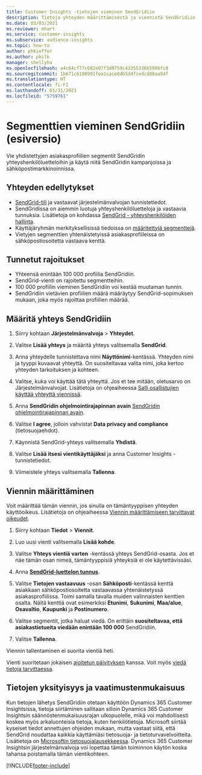 ```yaml
---
title: Customer Insights -tietojen vieminen SendGridiin
description: Tietoja yhteyden määrittämisestä ja viennistä SendGridiin.
ms.date: 03/03/2021
ms.reviewer: mhart
ms.service: customer-insights
ms.subservice: audience-insights
ms.topic: how-to
author: phkieffer
ms.author: philk
manager: shellyha
ms.openlocfilehash: a4c64cf77c682e07f3d0759c43355336b5806fc8
ms.sourcegitcommit: 1b671c6100991fea1cace04b5d4fcedcd88aa94f
ms.translationtype: HT
ms.contentlocale: fi-FI
ms.lasthandoff: 03/31/2021
ms.locfileid: "5759761"
---
```

# <a name="export-segments-to-sendgrid-preview"></a>Segmenttien vieminen SendGridiin (esiversio)

Vie yhdistettyjen asiakasprofiilien segmentit SendGridin yhteyshenkilöluetteloihin ja käytä niitä SendGridin kampanjoissa ja sähköpostimarkkinoinnissa. 

## <a name="prerequisites-for-a-connection"></a>Yhteyden edellytykset

-   [SendGrid-tili](https://sendgrid.com/) ja vastaavat järjestelmänvalvojan tunnistetiedot.
-   SendGridissa on aiemmin luotuja yhteyshenkilöluetteloja ja vastaavia tunnuksia. Lisätietoja on kohdassa [SendGrid - yhteyshenkilöiden hallinta](https://sendgrid.com/docs/ui/managing-contacts/create-and-manage-contacts/#manage-contacts).
-   Käyttäjäryhmän merkityksellisissä tiedoissa on [määritettyjä segmenttejä](segments.md).
-   Vietyjen segmenttien yhtenäistetyissä asiakasprofiileissa on sähköpostiosoitetta vastaava kenttä.

## <a name="known-limitations"></a>Tunnetut rajoitukset

- Yhteensä enintään 100 000 profiilia SendGridiin.
- SendGrid-vienti on rajoitettu segmentteihin.
- 100 000 profiilin vieminen SendGridiin voi kestää muutaman tunnin. 
- SendGridiin vietävien profiilien määrä määräytyy SendGrid-sopimuksen mukaan, joka myös rajoittaa profiilien määrää.

## <a name="set-up-connection-to-sendgrid"></a>Määritä yhteys SendGridiin

1. Siirry kohtaan **Järjestelmänvalvoja** > **Yhteydet**.

1. Valitse **Lisää yhteys** ja määritä yhteys valitsemalla **SendGrid**.

1. Anna yhteydelle tunnistettava nimi **Näyttönimi**-kentässä. Yhteyden nimi ja tyyppi kuvaavat yhteyttä. On suositeltavaa valita nimi, joka kertoo yhteyden tarkoituksen ja kohteen.

1. Valitse, kuka voi käyttää tätä yhteyttä. Jos et tee mitään, oletusarvo on Järjestelmänvalvojat. Lisätietoja on ohjeaiheessa [Salli osallistujien käyttää yhteyttä viennissä](connections.md#allow-contributors-to-use-a-connection-for-exports).

1. Anna **SendGridin ohjelmointirajapinnan avain** [SendGridin ohjelmointirajapinnan avain](https://sendgrid.com/docs/ui/account-and-settings/api-keys/).

1. Valitse **I agree**, jolloin vahvistat **Data privacy and compliance** (tietosuojaehdot).

1. Käynnistä SendGrid-yhteys valitsemalla **Yhdistä**.

1. Valitse **Lisää itsesi vientikäyttäjäksi** ja anna Customer Insights -tunnistetiedot.

1. Viimeistele yhteys valitsemalla **Tallenna**.

## <a name="configure-an-export"></a>Viennin määrittäminen

Voit määrittää tämän viennin, jos sinulla on tämäntyyppisen yhteyden käyttöoikeus. Lisätietoja on ohjeaiheessa [Viennin määrittämiseen tarvittavat oikeudet](export-destinations.md#set-up-a-new-export).

1. Siirry kohtaan **Tiedot** > **Viennit**.

1. Luo uusi vienti valitsemalla **Lisää kohde**.

1. Valitse **Yhteys vientiä varten** -kentässä yhteys SendGrid-osasta. Jos et näe tämän osan nimeä, tämäntyyppisiä yhteyksiä ei ole käytettävissäsi.

1. Anna **[SendGrid-luettelon tunnus](https://sendgrid.com/docs/ui/managing-contacts/create-and-manage-contacts/#manage-contacts)**.

1. Valitse **Tietojen vastaavuus** -osan **Sähköposti**-kentässä kenttä asiakkaan sähköpostiosoitetta vastaavassa yhtenäistetyssä asiakasprofiilissa. Toimi samalla tavalla muiden valinnaisten kenttien osalta. Näitä kenttiä ovat esimerkiksi **Etunimi**, **Sukunimi**, **Maa/alue**, **Osavaltio**, **Kaupunki** ja **Postinumero**.

1. Valitse segmentit, jotka haluat viedä. On erittäin **suositeltavaa, että asiakastietueita viedään enintään 100 000** SendGridiin. 

1. Valitse **Tallenna**.

Viennin tallentaminen ei suorita vientiä heti.

Vienti suoritetaan jokaisen [ajoitetun päivityksen](system.md#schedule-tab) kanssa. Voit myös [viedä tietoja tarvittaessa](export-destinations.md#run-exports-on-demand). 

## <a name="data-privacy-and-compliance"></a>Tietojen yksityisyys ja vaatimustenmukaisuus

Kun tietojen lähetys SendGridiin otetaan käyttöön Dynamics 365 Customer Insightsissa, tietoja siirtäminen sallitaan silloin Dynamics 365 Customer Insightsin säännöstenmukaisuusrajan ulkopuolelle, mikä voi mahdollisesti koskea myös arkaluonteisia tietoja, kuten henkilötietoja. Microsoft siirtää kyseiset tiedot annettujen ohjeiden mukaan, mutta vastaat siitä, että SendGrid noudattaa kaikkia käyttämiäsi tietosuoja- ja tietoturvavelvoitteita. Lisätietoja on [Microsoftin tietosuojalausekkeessa](https://go.microsoft.com/fwlink/?linkid=396732).
Dynamics 365 Customer Insightsin järjestelmänvalvoja voi lopettaa tämän toiminnon käytön koska tahansa poistamalla tämän vientikohteen.


[!INCLUDE[footer-include](../includes/footer-banner.md)]